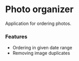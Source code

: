 # Photo organizer
Application for ordering photos.

### Features
- Ordering in given date range
- Removing image duplicates 
